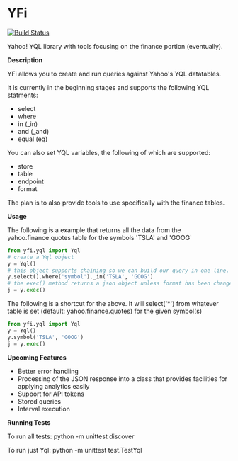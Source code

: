 # YFi
[![Build Status](https://travis-ci.org/nickelkr/yfi.svg?branch=master)](https://travis-ci.org/nickelkr/yfi)

Yahoo! YQL library with tools focusing on the finance portion (eventually).

**Description**

YFi allows you to create and run queries against Yahoo's YQL datatables.

It is currently in the beginning stages and supports the following YQL statments:
  - select
  - where
  - in (_in)
  - and (_and)
  - equal (eq)

You can also set YQL variables, the following of which are supported:
  - store
  - table
  - endpoint
  - format

The plan is to also provide tools to use specifically with the finance tables.

**Usage**

The following is a example that returns all the data from the yahoo.finance.quotes table for the symbols 'TSLA' and 'GOOG'
```python
from yfi.yql import Yql
# create a Yql object
y = Yql()
# this object supports chaining so we can build our query in one line. select() defaults to '*'
y.select().where('symbol')._in('TSLA', 'GOOG')
# the exec() method returns a json object unless format has been changed otherwise
j = y.exec()
```
The following is a shortcut for the above. It will select('*') from whatever table is set (default: yahoo.finance.quotes)
for the given symbol(s)
```python
from yfi.yql import Yql
y = Yql()
y.symbol('TSLA', 'GOOG')
j = y.exec()
```
**Upcoming Features**

  - Better error handling
  - Processing of the JSON response into a class that provides facilities for applying analytics easily
  - Support for API tokens
  - Stored queries
  - Interval execution

**Running Tests**

To run all tests:
python -m unittest discover

To run just Yql:
python -m unittest test.TestYql
